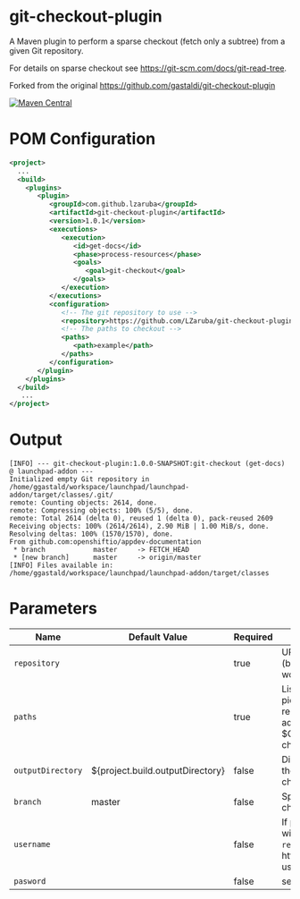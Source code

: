 # git-checkout-plugin

A Maven plugin to perform a sparse checkout (fetch only a subtree) from a given Git repository.

For details on sparse checkout see https://git-scm.com/docs/git-read-tree.

Forked from the original https://github.com/gastaldi/git-checkout-plugin

[![Maven Central](https://maven-badges.herokuapp.com/maven-central/com.github.lzaruba/git-checkout-plugin/badge.svg)](https://maven-badges.herokuapp.com/maven-central/com.github.lzaruba/git-checkout-plugin)


# POM Configuration 

```xml
<project>
  ...
  <build>
    <plugins>
       <plugin>
          <groupId>com.github.lzaruba</groupId>
          <artifactId>git-checkout-plugin</artifactId>
          <version>1.0.1</version>
          <executions>
             <execution>
                <id>get-docs</id>
                <phase>process-resources</phase>
                <goals>
                   <goal>git-checkout</goal>
                </goals>
             </execution>
          </executions>
          <configuration>
             <!-- The git repository to use -->
             <repository>https://github.com/LZaruba/git-checkout-plugin</repository>
             <!-- The paths to checkout -->
             <paths>
                <path>example</path>
             </paths>
          </configuration>
       </plugin>
    </plugins>
  </build>
   ...
</project>

```

# Output

```
[INFO] --- git-checkout-plugin:1.0.0-SNAPSHOT:git-checkout (get-docs) @ launchpad-addon ---
Initialized empty Git repository in /home/ggastald/workspace/launchpad/launchpad-addon/target/classes/.git/
remote: Counting objects: 2614, done.
remote: Compressing objects: 100% (5/5), done.
remote: Total 2614 (delta 0), reused 1 (delta 0), pack-reused 2609
Receiving objects: 100% (2614/2614), 2.90 MiB | 1.00 MiB/s, done.
Resolving deltas: 100% (1570/1570), done.
From github.com:openshiftio/appdev-documentation
 * branch            master     -> FETCH_HEAD
 * [new branch]      master     -> origin/master
[INFO] Files available in: /home/ggastald/workspace/launchpad/launchpad-addon/target/classes
```

# Parameters

|Name|Default Value|Required|Description|
|----|-------------|--------|-----------|
|`repository`||true|URL of the repository (both ssh and https work)|
|`paths`||true|List of paths to be picked up from the repository (will be added to $GIT_DIR/info/sparse-checkout).
|`outputDirectory`|${project.build.outputDirectory}|false|Directory into which the git content will be checked out|
|`branch`|master|false|Specifies branch to be checked out|
|`username`||false|If provided together with `password` and `repository` schema is https these will be used for pull|
|`pasword`||false|see `username`|
